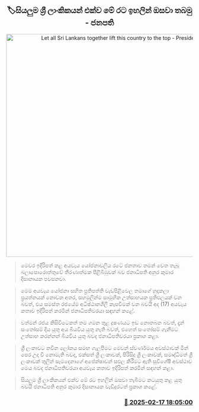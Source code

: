 <p align='center'><b><h2 align='center' title='Let all Sri Lankans together lift this country to the top - President'>🏷සියලුම ශ්‍රී ලාංකිකයන් එක්ව මේ රට ඉහලින් ඔසවා තබමු - ජනපති</h2></b></p>
<p align='center'><img src='https://helakuru.sgp1.cdn.digitaloceanspaces.com/esana/images/lib/anura-president-budget-2025.jpg' width='600' alt='Let all Sri Lankans together lift this country to the top - President'></p>

> මෙවර ඉදිරිපත් කළ අයවැය යෝජනාවලිය රටේ ජනතාව තමන් වෙත තැබූ බලාපොරොත්තුවේ තීරණාත්මක පිළිබිඹුවක් බව ජනාධිපති අනුර කුමාර දිසානායක පවසනවා.

> මෙම අයවැය යෝජනා සහිත ප්‍රතිපත්ති වැඩපිළිවෙල තමාගේ හුදකලා ප්‍රයත්නයක් නොවන අතර, සහමුලින්ම සාමූහික උත්සාහයක ප්‍රතිඵලයක් වන බවත්, එය සමස්ත රජයේම අධිෂ්ඨානශීලී කැපවීමක් වන බවයි අද (17) අයවැය කතාව ඉදිරිපත් කරමින් ජනාධිපතිවරයා සඳහන් කළේ.

> වත්මන් රජය කිසිවිටෙකත් තම ගමන තුළ දූෂණයට ඉඩ නොතබන බවත්, දැන් සංතෝසම් දිය යුතු අය බියවිය යුතු නැති බවත්, එහෙත් සංතෝසම් ගැනීමට උත්සාහ කරන්නන් බියවිය යුතු බවද ජනාධිපතිවරයා ප්‍රකාශ කළා.

> ශ්‍රී ලංකාවට නවීන ලෝකය සමඟ ගැලපීමට මෙවන් ස්වර්ණමය අවස්ථාවක් මින් පෙර උදා වී නොමැති බවද, එක්සත් ශ්‍රී ලංකාවක්, පිරිසිදු ශ්‍රී ලංකාවක්, සමෘද්ධිමත් ශ්‍රී ලංකාවක් තුලින් සෑමදෙනාගේ අපේක්ෂාවන් සඵල කිරීමට ඇති සුවිශේෂී අවස්ථාව මෙය බවද ජනාධිපතිවරයා අයවැය කතාව ඉදිරිපත් කරමින් සඳහන් කළා.

> සියලුම ශ්‍රී ලාංකිකයන් එක්ව මේ රට ඉහලින් ඔසවා තැබීමට කටයුතු කළ යුතු බවයි ජනාධිපති අනුර කුමාර දිසානායක වැඩිදුරටත් ප්‍රකාශ කළේ.   



<h3 align='right'><a href='https://www.helakuru.lk/esana/p/107538/'>📅 2025-02-17 18:05:00</a></h3>
